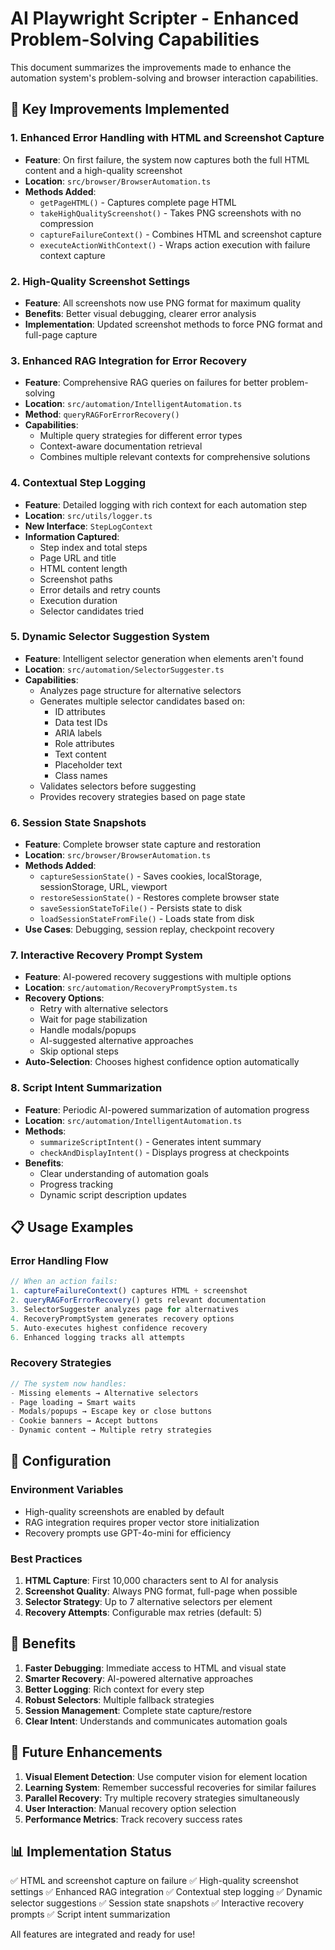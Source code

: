# AI Playwright Scripter - Enhanced Problem-Solving Capabilities

This document summarizes the improvements made to enhance the automation system's problem-solving and browser interaction capabilities.

## 🚀 Key Improvements Implemented

### 1. Enhanced Error Handling with HTML and Screenshot Capture
- **Feature**: On first failure, the system now captures both the full HTML content and a high-quality screenshot
- **Location**: `src/browser/BrowserAutomation.ts`
- **Methods Added**:
  - `getPageHTML()` - Captures complete page HTML
  - `takeHighQualityScreenshot()` - Takes PNG screenshots with no compression
  - `captureFailureContext()` - Combines HTML and screenshot capture
  - `executeActionWithContext()` - Wraps action execution with failure context capture

### 2. High-Quality Screenshot Settings
- **Feature**: All screenshots now use PNG format for maximum quality
- **Benefits**: Better visual debugging, clearer error analysis
- **Implementation**: Updated screenshot methods to force PNG format and full-page capture

### 3. Enhanced RAG Integration for Error Recovery
- **Feature**: Comprehensive RAG queries on failures for better problem-solving
- **Location**: `src/automation/IntelligentAutomation.ts`
- **Method**: `queryRAGForErrorRecovery()`
- **Capabilities**:
  - Multiple query strategies for different error types
  - Context-aware documentation retrieval
  - Combines multiple relevant contexts for comprehensive solutions

### 4. Contextual Step Logging
- **Feature**: Detailed logging with rich context for each automation step
- **Location**: `src/utils/logger.ts`
- **New Interface**: `StepLogContext`
- **Information Captured**:
  - Step index and total steps
  - Page URL and title
  - HTML content length
  - Screenshot paths
  - Error details and retry counts
  - Execution duration
  - Selector candidates tried

### 5. Dynamic Selector Suggestion System
- **Feature**: Intelligent selector generation when elements aren't found
- **Location**: `src/automation/SelectorSuggester.ts`
- **Capabilities**:
  - Analyzes page structure for alternative selectors
  - Generates multiple selector candidates based on:
    - ID attributes
    - Data test IDs
    - ARIA labels
    - Role attributes
    - Text content
    - Placeholder text
    - Class names
  - Validates selectors before suggesting
  - Provides recovery strategies based on page state

### 6. Session State Snapshots
- **Feature**: Complete browser state capture and restoration
- **Location**: `src/browser/BrowserAutomation.ts`
- **Methods Added**:
  - `captureSessionState()` - Saves cookies, localStorage, sessionStorage, URL, viewport
  - `restoreSessionState()` - Restores complete browser state
  - `saveSessionStateToFile()` - Persists state to disk
  - `loadSessionStateFromFile()` - Loads state from disk
- **Use Cases**: Debugging, session replay, checkpoint recovery

### 7. Interactive Recovery Prompt System
- **Feature**: AI-powered recovery suggestions with multiple options
- **Location**: `src/automation/RecoveryPromptSystem.ts`
- **Recovery Options**:
  - Retry with alternative selectors
  - Wait for page stabilization
  - Handle modals/popups
  - AI-suggested alternative approaches
  - Skip optional steps
- **Auto-Selection**: Chooses highest confidence option automatically

### 8. Script Intent Summarization
- **Feature**: Periodic AI-powered summarization of automation progress
- **Location**: `src/automation/IntelligentAutomation.ts`
- **Methods**:
  - `summarizeScriptIntent()` - Generates intent summary
  - `checkAndDisplayIntent()` - Displays progress at checkpoints
- **Benefits**: 
  - Clear understanding of automation goals
  - Progress tracking
  - Dynamic script description updates

## 📋 Usage Examples

### Error Handling Flow
```typescript
// When an action fails:
1. captureFailureContext() captures HTML + screenshot
2. queryRAGForErrorRecovery() gets relevant documentation
3. SelectorSuggester analyzes page for alternatives
4. RecoveryPromptSystem generates recovery options
5. Auto-executes highest confidence recovery
6. Enhanced logging tracks all attempts
```

### Recovery Strategies
```typescript
// The system now handles:
- Missing elements → Alternative selectors
- Page loading → Smart waits
- Modals/popups → Escape key or close buttons
- Cookie banners → Accept buttons
- Dynamic content → Multiple retry strategies
```

## 🔧 Configuration

### Environment Variables
- High-quality screenshots are enabled by default
- RAG integration requires proper vector store initialization
- Recovery prompts use GPT-4o-mini for efficiency

### Best Practices
1. **HTML Capture**: First 10,000 characters sent to AI for analysis
2. **Screenshot Quality**: Always PNG format, full-page when possible
3. **Selector Strategy**: Up to 7 alternative selectors per element
4. **Recovery Attempts**: Configurable max retries (default: 5)

## 🎯 Benefits

1. **Faster Debugging**: Immediate access to HTML and visual state
2. **Smarter Recovery**: AI-powered alternative approaches
3. **Better Logging**: Rich context for every step
4. **Robust Selectors**: Multiple fallback strategies
5. **Session Management**: Complete state capture/restore
6. **Clear Intent**: Understands and communicates automation goals

## 🚦 Future Enhancements

1. **Visual Element Detection**: Use computer vision for element location
2. **Learning System**: Remember successful recoveries for similar failures
3. **Parallel Recovery**: Try multiple recovery strategies simultaneously
4. **User Interaction**: Manual recovery option selection
5. **Performance Metrics**: Track recovery success rates

## 📊 Implementation Status

✅ HTML and screenshot capture on failure
✅ High-quality screenshot settings
✅ Enhanced RAG integration
✅ Contextual step logging
✅ Dynamic selector suggestions
✅ Session state snapshots
✅ Interactive recovery prompts
✅ Script intent summarization

All features are integrated and ready for use! 